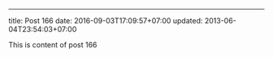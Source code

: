 ---
title: Post 166
date: 2016-09-03T17:09:57+07:00
updated: 2013-06-04T23:54:03+07:00

This is content of post 166